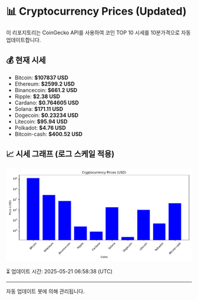 
# 📊 Cryptocurrency Prices (Updated)

이 리포지토리는 CoinGecko API를 사용하여 코인 TOP 10 시세를 10분가격으로 자동 업데이트합니다.

## 💰 현재 시세
- Bitcoin: **$107837 USD**
- Ethereum: **$2599.2 USD**
- Binancecoin: **$661.2 USD**
- Ripple: **$2.38 USD**
- Cardano: **$0.764605 USD**
- Solana: **$171.11 USD**
- Dogecoin: **$0.23234 USD**
- Litecoin: **$95.94 USD**
- Polkadot: **$4.76 USD**
- Bitcoin-cash: **$400.52 USD**

## 📈 시세 그래프 (로그 스케일 적용)
![Crypto Prices](crypto_prices.png)

⏳ 업데이트 시간: 2025-05-21 06:58:38 (UTC)

---
자동 업데이트 봇에 의해 관리됩니다.
